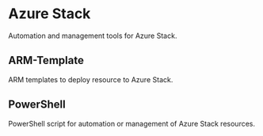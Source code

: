 # Azure Stack
Automation and management tools for Azure Stack.

## ARM-Template
ARM templates to deploy resource to Azure Stack.

## PowerShell
PowerShell script for automation or management of Azure Stack resources.